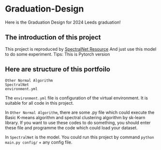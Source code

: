 # Graduation-Design
Here is the Graduation Design for 2024 Leeds graduation!

## The introduction of this project
This project is reproduced by [SpectralNet Resource](https://github.com/kstant0725/SpectralNet)
And just use this model to do some experiment.
Tips: This is Pytorch version


## Here are structure of this portfoilo
```
Other Normal Algorithm
SpectralNet
environment.yml
```

The `environment.yml` file is configuration of the virtual environment. It is suitable for all code in this project.

In `Other Normal Algorithm`, there are some .py file which could execute the Basic K-means algorithm and spectral clustering algorithm by sk-learn library. If you want to use these codes to do something, you should enter these file and programme the code which could load your dataset.

In `SpectralNet` is the model. You could run this project by command `python main.py config/` + any config file.
